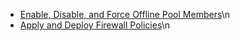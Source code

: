 - [Enable, Disable, and Force Offline Pool Members](index.html?Help=./HowToSamples/t_enable_disable_force_offline_pool_members.md)\n
- [Apply and Deploy Firewall Policies](index.html?Help=./HowToSamples/t_apply_deploy_firewall_policies.md)\n
